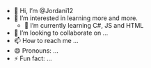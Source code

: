 - 👋 Hi, I’m @Jordani12
- 👀 I’m interested in learning more and more.
  - 🌱 I’m currently learning C#, JS and HTML
- 💞️ I’m looking to collaborate on ...
- 📫 How to reach me ...
- 😄 Pronouns: ...
- ⚡ Fun fact: ...

<!---
Jordani12/Jordani12 is a ✨ special ✨ repository because its `README.md` (this file) appears on your GitHub profile.
You can click the Preview link to take a look at your changes.
--->
